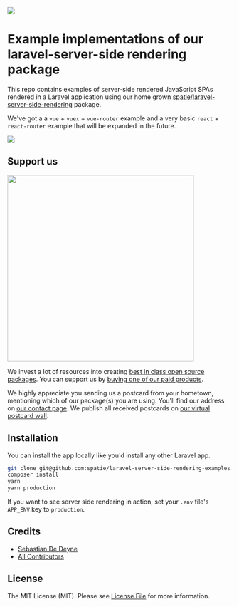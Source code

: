 
[<img src="https://github-ads.s3.eu-central-1.amazonaws.com/support-ukraine.svg?t=1" />](https://supportukrainenow.org)

# Example implementations of our laravel-server-side rendering package

This repo contains examples of server-side rendered JavaScript SPAs rendered in a Laravel application using our home grown [spatie/laravel-server-side-rendering](https://github.com/spatie/laravel-server-side-rendering) package.

We've got a a `vue` + `vuex` + `vue-router` example and a very basic `react` + `react-router` example that will be expanded in the future.

![](https://user-images.githubusercontent.com/1561079/35285451-b79f4fa8-005d-11e8-9f16-174778271f0b.png)

## Support us

[<img src="https://github-ads.s3.eu-central-1.amazonaws.com/laravel-server-side-rendering-examples.jpg?t=1" width="419px" />](https://spatie.be/github-ad-click/laravel-server-side-rendering-examples)

We invest a lot of resources into creating [best in class open source packages](https://spatie.be/open-source). You can support us by [buying one of our paid products](https://spatie.be/open-source/support-us).

We highly appreciate you sending us a postcard from your hometown, mentioning which of our package(s) you are using. You'll find our address on [our contact page](https://spatie.be/about-us). We publish all received postcards on [our virtual postcard wall](https://spatie.be/open-source/postcards).

## Installation

You can install the app locally like you'd install any other Laravel app.

```bash
git clone git@github.com:spatie/laravel-server-side-rendering-examples.git
composer install
yarn
yarn production
```

If you want to see server side rendering in action, set your `.env` file's `APP_ENV` key to `production`.

## Credits

- [Sebastian De Deyne](https://github.com/sebastiandedeyne)
- [All Contributors](../../contributors)

## License

The MIT License (MIT). Please see [License File](LICENSE.md) for more information.

